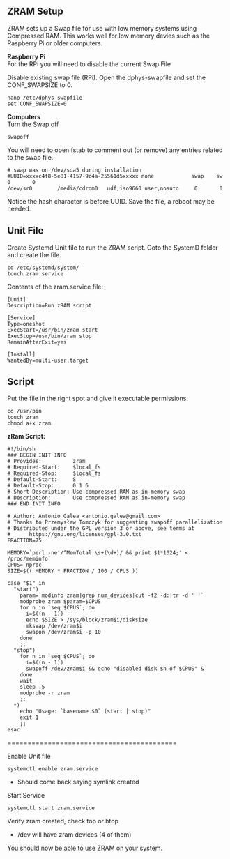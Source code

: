 ## **ZRAM Setup**  
ZRAM sets up a Swap file for use with low memory systems using Compressed RAM. This works well for low memory devies such as the Raspberry Pi or older computers.  

**Raspberry Pi**  
For the RPi you will need to disable the current Swap File

Disable existing swap file (RPi). Open the dphys-swapfile and set the CONF_SWAPSIZE to 0.  
```
nano /etc/dphys-swapfile
set CONF_SWAPSIZE=0
```  

**Computers**  
Turn the Swap off
```
swapoff
```  
You will need to open fstab to comment out (or remove) any entries related to the swap file.  
```
# swap was on /dev/sda5 during installation
#UUID=xxxxc4f8-5e81-4157-9c4a-25561d5xxxxx none            swap    sw              0       0
/dev/sr0        /media/cdrom0   udf,iso9660 user,noauto     0       0
```  
Notice the hash character is before UUID. Save the file, a reboot may be needed.  


## Unit File  
Create Systemd Unit file to run the ZRAM script. Goto the SystemD folder and create the file.  

```
cd /etc/systemd/system/
touch zram.service
```  

Contents of the zram.service file:  

```
[Unit]
Description=Run zRAM script

[Service]
Type=oneshot
ExecStart=/usr/bin/zram start
ExecStop=/usr/bin/zram stop
RemainAfterExit=yes

[Install]
WantedBy=multi-user.target
```  

## Script  

Put the file in the right spot and give it executable permissions.  

```
cd /usr/bin
touch zram
chmod a+x zram  
```  

**zRam Script:**  

```
#!/bin/sh
### BEGIN INIT INFO
# Provides:          zram
# Required-Start:    $local_fs
# Required-Stop:     $local_fs
# Default-Start:     S
# Default-Stop:      0 1 6
# Short-Description: Use compressed RAM as in-memory swap
# Description:       Use compressed RAM as in-memory swap
### END INIT INFO

# Author: Antonio Galea <antonio.galea@gmail.com>
# Thanks to Przemysław Tomczyk for suggesting swapoff parallelization
# Distributed under the GPL version 3 or above, see terms at
#      https://gnu.org/licenses/gpl-3.0.txt
FRACTION=75

MEMORY=`perl -ne'/^MemTotal:\s+(\d+)/ && print $1*1024;' < /proc/meminfo`
CPUS=`nproc`
SIZE=$(( MEMORY * FRACTION / 100 / CPUS ))

case "$1" in
  "start")
    param=`modinfo zram|grep num_devices|cut -f2 -d:|tr -d ' '`
    modprobe zram $param=$CPUS
    for n in `seq $CPUS`; do
      i=$((n - 1))
      echo $SIZE > /sys/block/zram$i/disksize
      mkswap /dev/zram$i
      swapon /dev/zram$i -p 10
    done
    ;;
  "stop")
    for n in `seq $CPUS`; do
      i=$((n - 1))
      swapoff /dev/zram$i && echo "disabled disk $n of $CPUS" &
    done
    wait
    sleep .5
    modprobe -r zram
    ;;
  *)
    echo "Usage: `basename $0` (start | stop)"
    exit 1
    ;;
esac
```  

==========================================

Enable Unit file  
```
systemctl enable zram.service
```

- Should come back saying symlink created

Start Service
```
systemctl start zram.service
```

Verify zram created, check top or htop
- /dev will have zram devices (4 of them)

You should now be able to use ZRAM on your system.  
